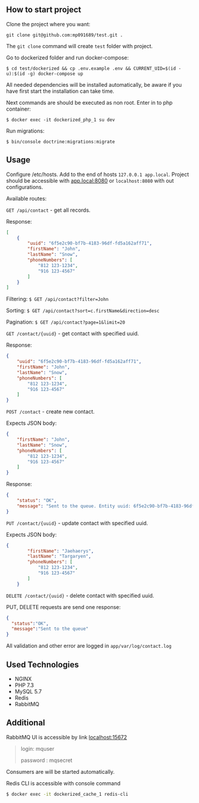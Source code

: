 ## How to start project

Clone the project where you want:

`git clone git@github.com:mp091689/test.git .`

The `git clone` command will create `test` folder with project.

Go to dockerized folder and run docker-compose:

`$ cd test/dockerized && cp .env.example .env && CURRENT_UID=$(id -u):$(id -g) docker-compose up`

All needed dependencies will be installed automatically, be aware if you have first start the installation
can take time.

Next commands are should be executed as non root. Enter in to php container:

`$ docker exec -it dockerized_php_1 su dev`

Run migrations:

`$ bin/console doctrine:migrations:migrate`

## Usage

Configure /etc/hosts. Add to the end of hosts `127.0.0.1 app.local`.
Project should be accessible with [app.local:8080](http://app.local:8080)
or `localhost:8080` with out configurations.

Available routes:

`GET /api/contact` - get all records.

Response:

```json
[
    {  
        "uuid": "6f5e2c90-bf7b-4183-96df-fd5a162aff71",
        "firstName": "John",
        "lastName": "Snow",
        "phoneNumbers": [
            "812 123-1234",
            "916 123-4567"
        ]
    }
]
```

Filtering:
`$ GET /api/contact?filter=John`

Sorting:
`$ GET /api/contact?sort=c.firstName&direction=desc`

Pagination:
`$ GET /api/contact?page=1&limit=20`


`GET /contact/{uuid}` - get contact with specified uuid.

Response:

```json
{  
    "uuid": "6f5e2c90-bf7b-4183-96df-fd5a162aff71",
    "firstName": "John",
    "lastName": "Snow",
    "phoneNumbers": [
        "812 123-1234",
        "916 123-4567"
    ]
}
```

`POST /contact` - create new contact.

Expects JSON body:
```json
{  
    "firstName": "John",
    "lastName": "Snow",
    "phoneNumbers": [
        "812 123-1234",
        "916 123-4567"
    ]
}
```

Response:
```json
{
    "status": "OK",
    "message": "Sent to the queue. Entity uuid: 6f5e2c90-bf7b-4183-96df-fd5a162aff71"
}
```


`PUT /contact/{uuid}` - update contact with specified uuid.

Expects JSON body:
```json
{  
        "firstName": "Jaehaerys",
        "lastName": "Targaryen",
        "phoneNumbers": [
            "812 123-1234",
            "916 123-4567"
        ]
    }
```

`DELETE /contact/{uuid}` - delete contact with specified uuid.

PUT, DELETE requests are send one response:
```json
{
  "status":"OK",
  "message":"Sent to the queue"
}
```

All validation and other error are logged in `app/var/log/contact.log`

## Used Technologies

* NGINX
* PHP 7.3
* MySQL 5.7
* Redis
* RabbitMQ

## Additional

RabbitMQ UI is accessible by link [localhost:15672](http://localhost:15672)

> login: mquser
>
> password : mqsecret

Consumers are will be started automatically.

Redis CLI is accessible with console command

```bash
$ docker exec -it dockerized_cache_1 redis-cli
```